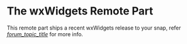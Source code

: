# The wxWidgets Remote Part
This remote part ships a recent wxWidgets release to your snap, refer [_forum_topic_title_](_forum_topic_url) for more info.
